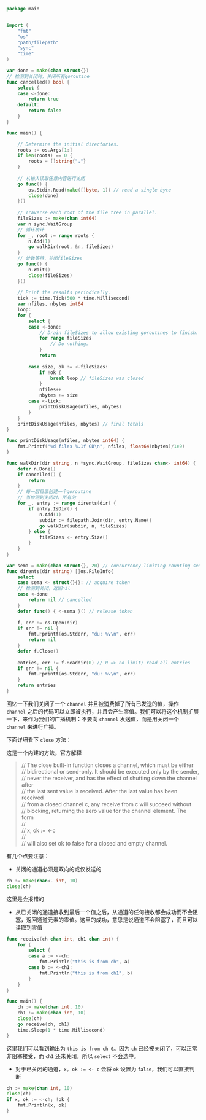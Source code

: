 
```go
package main


import (
	"fmt"
	"os"
	"path/filepath"
	"sync"
	"time"
)

var done = make(chan struct{})
// 检测到关闭时，关闭所有goroutine
func cancelled() bool {
	select {
	case <-done:
		return true
	default:
		return false
	}
}

func main() {

	// Determine the initial directories.
	roots := os.Args[1:]
	if len(roots) == 0 {
		roots = []string{"."}
	}
	
	// 从输入读取任意内容进行关闭
	go func() {
		os.Stdin.Read(make([]byte, 1)) // read a single byte
		close(done)
	}()
	
	// Traverse each root of the file tree in parallel.
	fileSizes := make(chan int64)
	var n sync.WaitGroup
	// 循环统计
	for _, root := range roots {
		n.Add(1)
		go walkDir(root, &n, fileSizes)
	}
	// 计数等待，关闭fileSizes
	go func() {
		n.Wait()
		close(fileSizes)
	}()
	
	// Print the results periodically.
	tick := time.Tick(500 * time.Millisecond)
	var nfiles, nbytes int64
	loop:
	for {
		select {
		case <-done:
			// Drain fileSizes to allow existing goroutines to finish.
			for range fileSizes 
				// Do nothing.
			}
			return
			
		case size, ok := <-fileSizes:
			if !ok {
				break loop // fileSizes was closed
			}
			nfiles++
			nbytes += size
		case <-tick:
			printDiskUsage(nfiles, nbytes)
		}
	}				  
	printDiskUsage(nfiles, nbytes) // final totals
}

func printDiskUsage(nfiles, nbytes int64) {
	fmt.Printf("%d files %.1f GB\n", nfiles, float64(nbytes)/1e9)
}

func walkDir(dir string, n *sync.WaitGroup, fileSizes chan<- int64) {
	defer n.Done()
	if cancelled() {
		return
	}
	// 每一层目录创建一个goroutine
	// 当检测到关闭时，所有的
	for _, entry := range dirents(dir) {
		if entry.IsDir() {
			n.Add(1)
			subdir := filepath.Join(dir, entry.Name()
			go walkDir(subdir, n, fileSizes)
		} else {
			fileSizes <- entry.Size()
		}
	}
}

var sema = make(chan struct{}, 20) // concurrency-limiting counting semaphore
func dirents(dir string) []os.FileInfo{
	select 
	case sema <- struct{}{}: // acquire token
	// 检测到关闭，返回nil
	case <-done
		return nil // cancelled
	}
	defer func() { <-sema }() // release token
	
	f, err := os.Open(dir)
	if err != nil {
		fmt.Fprintf(os.Stderr, "du: %v\n", err)
		return nil
	}
	defer f.Close()
	
	entries, err := f.Readdir(0) // 0 => no limit; read all entries
	if err != nil {
		fmt.Fprintf(os.Stderr, "du: %v\n", err)
	}
	return entries
}
```

回忆一下我们关闭了一个 `channel` 并且被消费掉了所有已发送的值，操作 `channel` 之后的代码可以立即被执行，并且会产生零值。我们可以将这个机制扩展一下，来作为我们的广播机制：不要向 `channel` 发送值，而是用关闭一个 `channel` 来进行广播。

下面详细看下 `close` 方法：

这是一个内建的方法，官方解释

> // The close built-in function closes a channel, which must be either  
	// bidirectional or send-only. It should be executed only by the sender,  
	// never the receiver, and has the effect of shutting down the channel after  
	// the last sent value is received. After the last value has been received  
	// from a closed channel c, any receive from c will succeed without  
	// blocking, returning the zero value for the channel element. The form  
	//  
	// x, ok := <-c  
	//  
	// will also set ok to false for a closed and empty channel.

有几个点要注意：

- 关闭的通道必须是双向的或仅发送的

```go
ch := make(chan<- int, 10)
close(ch)
```

这里是会报错的

- 从已关闭的通道接收到最后一个值之后，从通道的任何接收都会成功而不会阻塞，返回通道元素的零值。这里的成功，意思是说通道不会阻塞了，而且可以读取到零值

```go
func receive(ch chan int, ch1 chan int) {
	for {
		select {
		case a := <-ch:
			fmt.Println("this is from ch", a)
		case b := <-ch1:
			fmt.Println("this is from ch1", b)
		}
	}
}

func main() {
	ch := make(chan int, 10)
	ch1 := make(chan int, 10)
	close(ch)
	go receive(ch, ch1)
	time.Sleep(1 * time.Millisecond)
}
```

这里我们可以看到输出为 `this is from ch 0`。因为 `ch` 已经被关闭了，可以正常非阻塞接受，而 `ch1` 还未关闭，所以 `select` 不会选中。

- 对于已关闭的通道，`x, ok := <- c` 会将 `ok` 设置为 `false`，我们可以直接判断

```go
ch := make(chan int, 10)
close(ch)
if x, ok := <-ch; !ok {
	fmt.Println(x, ok)
}
```